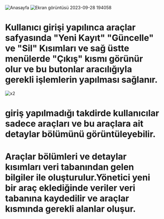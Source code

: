 ![Anasayfa](https://github.com/Turgaygm/AracWeb/assets/110932365/661849a1-420a-4c83-aa81-f6d692a6d1b0)
![Ekran görüntüsü 2023-09-28 194058](https://github.com/Turgaygm/AracWeb/assets/110932365/3dec73b0-a1b7-45cd-82a6-1f88ed1cae78)
# Kullanıcı girişi yapılınca araçlar safyasında "Yeni Kayıt" "Güncelle" ve "Sil" Kısımları ve sağ üstte menülerde "Çıkış" kısmı görünür olur ve bu butonlar aracılığıyla gerekli işlemlerin yapılması sağlanır.
![x2](https://github.com/Turgaygm/AracWeb/assets/110932365/ec370dff-9982-4ed6-8b03-fd0104043440)
# giriş yapılmadığı takdirde kullanıcılar sadece araçları ve bu araçlara ait detaylar bölümünü görüntüleyebilir.

# Araçlar bölümleri ve detaylar kısımları veri tabanından gelen bilgiler ile oluşturulur.Yönetici yeni bir araç eklediğinde veriler veri tabanına kaydedilir ve araçlar kısmında gerekli alanlar oluşur.
